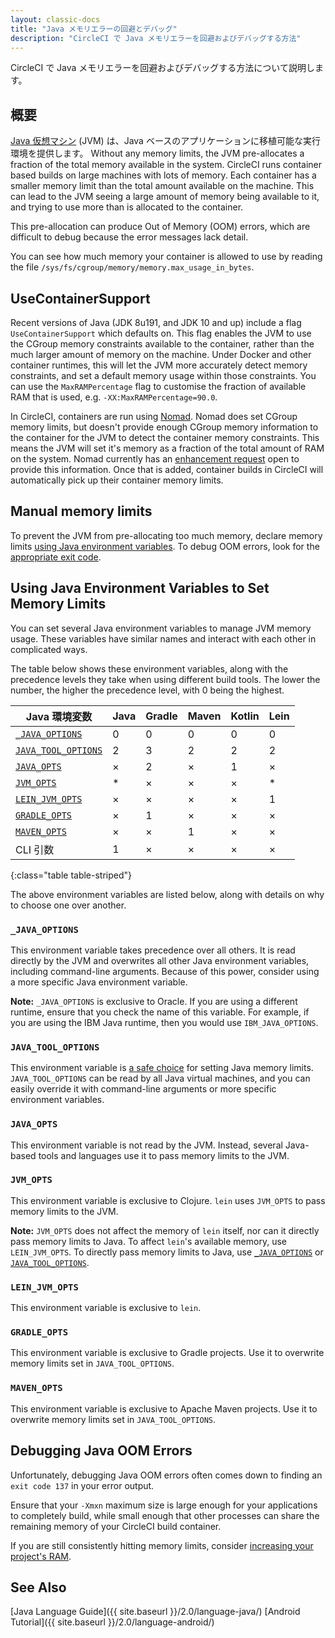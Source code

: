 ```yaml
---
layout: classic-docs
title: "Java メモリエラーの回避とデバッグ"
description: "CircleCI で Java メモリエラーを回避およびデバッグする方法"
---
```


CircleCI で Java メモリエラーを回避およびデバッグする方法について説明します。

## 概要

[Java 仮想マシン](https://ja.wikipedia.org/wiki/Java仮想マシン) (JVM) は、Java ベースのアプリケーションに移植可能な実行環境を提供します。 Without any memory limits, the JVM pre-allocates a fraction of the total memory available in the system. CircleCI runs container based builds on large machines with lots of memory. Each container has a smaller memory limit than the total amount available on the machine. This can lead to the JVM seeing a large amount of memory being available to it, and trying to use more than is allocated to the container.

This pre-allocation can produce Out of Memory (OOM) errors, which are difficult to debug because the error messages lack detail.

You can see how much memory your container is allowed to use by reading the file `/sys/fs/cgroup/memory/memory.max_usage_in_bytes`.

## UseContainerSupport

Recent versions of Java (JDK 8u191, and JDK 10 and up) include a flag `UseContainerSupport` which defaults on. This flag enables the JVM to use the CGroup memory constraints available to the container, rather than the much larger amount of memory on the machine. Under Docker and other container runtimes, this will let the JVM more accurately detect memory constraints, and set a default memory usage within those constraints. You can use the `MaxRAMPercentage` flag to customise the fraction of available RAM that is used, e.g. `-XX:MaxRAMPercentage=90.0`.

In CircleCI, containers are run using [Nomad](https://www.nomadproject.io). Nomad does set CGroup memory limits, but doesn't provide enough CGroup memory information to the container for the JVM to detect the container memory constraints. This means the JVM will set it's memory as a fraction of the total amount of RAM on the system. Nomad currently has an [enhancement request](https://github.com/hashicorp/nomad/issues/5376) open to provide this information. Once that is added, container builds in CircleCI will automatically pick up their container memory limits.

## Manual memory limits

To prevent the JVM from pre-allocating too much memory, declare memory limits [using Java environment variables](#using-java-environment-variables-to-set-memory-limits). To debug OOM errors, look for the [appropriate exit code](#debugging-java-oom-errors).

## Using Java Environment Variables to Set Memory Limits

You can set several Java environment variables to manage JVM memory usage. These variables have similar names and interact with each other in complicated ways.

The table below shows these environment variables, along with the precedence levels they take when using different build tools. The lower the number, the higher the precedence level, with 0 being the highest.

| Java 環境変数                                 | Java | Gradle | Maven | Kotlin | Lein |
| ----------------------------------------- | ---- | ------ | ----- | ------ | ---- |
| [`_JAVA_OPTIONS`](#_java_options)         | 0    | 0      | 0     | 0      | 0    |
| [`JAVA_TOOL_OPTIONS`](#java_tool_options) | 2    | 3      | 2     | 2      | 2    |
| [`JAVA_OPTS`](#java_opts)                 | ×    | 2      | ×     | 1      | ×    |
| [`JVM_OPTS`](#jvm_opts)                   | *    | ×      | ×     | ×      | *    |
| [`LEIN_JVM_OPTS`](#lein_jvm_opts)         | ×    | ×      | ×     | ×      | 1    |
| [`GRADLE_OPTS`](#gradle_opts)             | ×    | 1      | ×     | ×      | ×    |
| [`MAVEN_OPTS`](#maven_opts)               | ×    | ×      | 1     | ×      | ×    |
| CLI 引数                                    | 1    | ×      | ×     | ×      | ×    |
{:class="table table-striped"}

The above environment variables are listed below, along with details on why to choose one over another.

### `_JAVA_OPTIONS`

This environment variable takes precedence over all others. It is read directly by the JVM and overwrites all other Java environment variables, including command-line arguments. Because of this power, consider using a more specific Java environment variable.

**Note:** `_JAVA_OPTIONS` is exclusive to Oracle. If you are using a different runtime, ensure that you check the name of this variable. For example, if you are using the IBM Java runtime, then you would use `IBM_JAVA_OPTIONS`.

### `JAVA_TOOL_OPTIONS`

This environment variable is [a safe choice](https://docs.oracle.com/javase/8/docs/platform/jvmti/jvmti.html#tooloptions) for setting Java memory limits. `JAVA_TOOL_OPTIONS` can be read by all Java virtual machines, and you can easily override it with command-line arguments or more specific environment variables.

### `JAVA_OPTS`

This environment variable is not read by the JVM. Instead, several Java-based tools and languages use it to pass memory limits to the JVM.

### `JVM_OPTS`

This environment variable is exclusive to Clojure. `lein` uses `JVM_OPTS` to pass memory limits to the JVM.

**Note:** `JVM_OPTS` does not affect the memory of `lein` itself, nor can it directly pass memory limits to Java. To affect `lein`'s available memory, use `LEIN_JVM_OPTS`. To directly pass memory limits to Java, use [`_JAVA_OPTIONS`](#_java_options) or [`JAVA_TOOL_OPTIONS`](#java_tool_options).

### `LEIN_JVM_OPTS`

This environment variable is exclusive to `lein`.

### `GRADLE_OPTS`

This environment variable is exclusive to Gradle projects. Use it to overwrite memory limits set in `JAVA_TOOL_OPTIONS`.

### `MAVEN_OPTS`

This environment variable is exclusive to Apache Maven projects. Use it to overwrite memory limits set in `JAVA_TOOL_OPTIONS`.

## Debugging Java OOM Errors

Unfortunately, debugging Java OOM errors often comes down to finding an `exit
code 137` in your error output.

Ensure that your `-Xmxn` maximum size is large enough for your applications to completely build, while small enough that other processes can share the remaining memory of your CircleCI build container.

If you are still consistently hitting memory limits, consider [increasing your project's RAM](https://circleci.com/docs/2.0/configuration-reference/#resource_class).

## See Also

[Java Language Guide]({{ site.baseurl }}/2.0/language-java/) [Android Tutorial]({{ site.baseurl }}/2.0/language-android/)